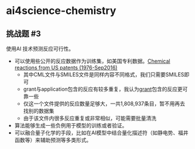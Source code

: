 # ai4science-chemistry

## 挑战题 #3
使用AI 技术预测反应可行性。
- 可以使用些公开的反应数据作为训练集，如美国专利数据。[Chemical reactions from US patents (1976-Sep2016)](https://figshare.com/articles/dataset/Chemical_reactions_from_US_patents_1976-Sep2016_/5104873/1)
  - 其中CML文件与SMILES文件是同样内容不同格式，我们只需要SMILES即可
  - grant与application包含的反应有较多重复，我认为[grant](https://figshare.com/articles/dataset/Chemical_reactions_from_US_patents_1976-Sep2016_/5104873/1?file=8664379)包含的反应更可靠一些
  - 仅这一个文件提供的反应数量足够大，一共1,808,937条目，暂不用再去找别的数据集
  - 由于该文件内很多反应重复或非常相似，可能需要批量清洗
- 算法能够生成一些负例用于模型的训练或者验证。
- 可以融合量子化学的手段，比如在AI模型中结合量化描述符（如静电势、福井函数等）来辅助预测等多类形式。
